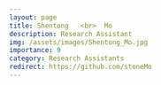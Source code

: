 ```yaml
---
layout: page
title: Shentong   <br>  Mo
description: Research Assistant
img: /assets/images/Shentong_Mo.jpg
importance: 9
category: Research Assistants
redirect: https://github.com/stoneMo
---
```

